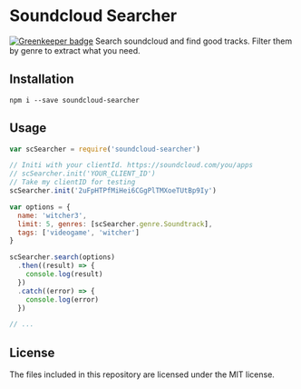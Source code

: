 # Soundcloud Searcher

[![Greenkeeper badge](https://badges.greenkeeper.io/TeamWertarbyte/soundcloud-searcher.svg)](https://greenkeeper.io/)
Search soundcloud and find good tracks. Filter them by genre to extract what you need.

## Installation
```shell
npm i --save soundcloud-searcher
```

## Usage
```js
var scSearcher = require('soundcloud-searcher')

// Initi with your clientId. https://soundcloud.com/you/apps
// scSearcher.init('YOUR_CLIENT_ID')
// Take my clientID for testing
scSearcher.init('2uFpHTPfMiHei6CGgPlTMXoeTUtBp9Iy')

var options = {
  name: 'witcher3',
  limit: 5, genres: [scSearcher.genre.Soundtrack],
  tags: ['videogame', 'witcher']
}

scSearcher.search(options)
  .then((result) => {
    console.log(result)
  })
  .catch((error) => {
    console.log(error)
  })

// ...
```

## License
The files included in this repository are licensed under the MIT license.
